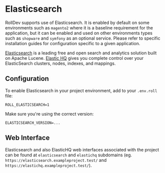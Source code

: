 # Elasticsearch

RollDev supports use of Elasticsearch. It is enabled by default on some environments such as `magento2` where it is a baseline requirement for the application, but it can be enabled and used on other environments types such as `shopware` and `symfony` as an optional service. Please refer to specific installation guides for configuration specific to a given application.

[Elasticsearch](https://www.elastic.co/) is a leading free and open search and analytics solution built on Apache Lucene.
[Elastic HQ](https://www.elastichq.org/) gives you complete control over your ElasticSearch clusters, nodes, indexes, and mappings.

## Configuration

To enable Elasticsearch in your project environment, add to your `.env.roll` file:

```
ROLL_ELASTICSEARCH=1
```

Make sure you're using the correct version:

```
ELASTICSEARCH_VERSION=...
```

## Web Interface

Elasticsearch and also ElasticHQ web interfaces associated with the project can be found at `elasticsearch` and `elastichq` subdomains (eg. `https://elasticsearch.exampleproject.test/` and `https://elastichq.exampleproject.test/`).
